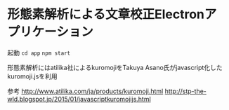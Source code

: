 # 形態素解析による文章校正Electronアプリケーション

起動
`cd app`
`npm start`

形態素解析にはatilika社によるkuromojiをTakuya Asano氏がjavascript化したkuromoji.jsを利用


参考
<http://www.atilika.com/ja/products/kuromoji.html>
<http://stp-the-wld.blogspot.jp/2015/01/javascriptkuromojijs.html>
